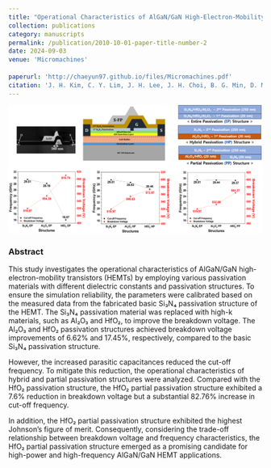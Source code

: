 ```yaml
---
title: "Operational Characteristics of AlGaN/GaN High-Electron-Mobility Transistors with Various Dielectric Passivation Structures for High-Power and High-Frequency Operations: A Simulation Study"
collection: publications
category: manuscripts
permalink: /publication/2010-10-01-paper-title-number-2
date: 2024-09-03
venue: 'Micromachines'

paperurl: 'http://chaeyun97.github.io/files/Micromachines.pdf'
citation: 'J. H. Kim, C. Y. Lim, J. H. Lee, J. H. Choi, B. G. Min, D. M. Kang and H. S. Kim, “Operational Characteristics of AlGaN/GaN High-Electron-Mobility Transistors with Various Dielectric Passivation Structures for High-Power and High-Frequency Operations: A Simulation Study”, Micromachines, vol. 15(9), 1126, DOI: 10.3390/mi15091126 '
---
```

![그림2](/images/그림2.png)
### Abstract
<div class="justify-text">
This study investigates the operational characteristics of AlGaN/GaN high-electron-mobility transistors (HEMTs) by employing various passivation materials with different dielectric constants and passivation structures.  
To ensure the simulation reliability, the parameters were calibrated based on the measured data from the fabricated basic Si₃N₄ passivation structure of the HEMT. The Si₃N₄ passivation material was replaced with high-k materials, such as Al₂O₃ and HfO₂, to improve the breakdown voltage. The Al₂O₃ and HfO₂ passivation structures achieved breakdown voltage improvements of 6.62% and 17.45%, respectively, compared to the basic Si₃N₄ passivation structure.  

However, the increased parasitic capacitances reduced the cut-off frequency. To mitigate this reduction, the operational characteristics of hybrid and partial passivation structures were analyzed. Compared with the HfO₂ passivation structure, the HfO₂ partial passivation structure exhibited a 7.6% reduction in breakdown voltage but a substantial 82.76% increase in cut-off frequency.  

In addition, the HfO₂ partial passivation structure exhibited the highest Johnson’s figure of merit. Consequently, considering the trade-off relationship between breakdown voltage and frequency characteristics, the HfO₂ partial passivation structure emerged as a promising candidate for high-power and high-frequency AlGaN/GaN HEMT applications.

</div>
